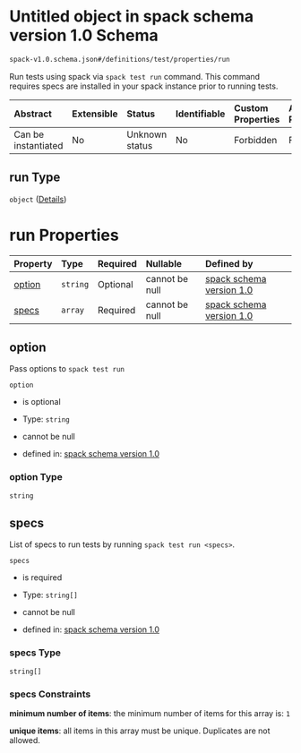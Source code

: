 # Untitled object in spack schema version 1.0 Schema

```txt
spack-v1.0.schema.json#/definitions/test/properties/run
```

Run tests using spack via `spack test run` command. This command requires specs are installed in your spack instance prior to running tests.

| Abstract            | Extensible | Status         | Identifiable | Custom Properties | Additional Properties | Access Restrictions | Defined In                                                                      |
| :------------------ | :--------- | :------------- | :----------- | :---------------- | :-------------------- | :------------------ | :------------------------------------------------------------------------------ |
| Can be instantiated | No         | Unknown status | No           | Forbidden         | Forbidden             | none                | [spack-v1.0.schema.json*](../out/spack-v1.0.schema.json "open original schema") |

## run Type

`object` ([Details](spack-v1-definitions-test-properties-run.md))

# run Properties

| Property          | Type     | Required | Nullable       | Defined by                                                                                                                                                            |
| :---------------- | :------- | :------- | :------------- | :-------------------------------------------------------------------------------------------------------------------------------------------------------------------- |
| [option](#option) | `string` | Optional | cannot be null | [spack schema version 1.0](spack-v1-definitions-test-properties-run-properties-option.md "spack-v1.0.schema.json#/definitions/test/properties/run/properties/option") |
| [specs](#specs)   | `array`  | Required | cannot be null | [spack schema version 1.0](definitions-definitions-list_of_strings.md "spack-v1.0.schema.json#/definitions/test/properties/run/properties/specs")                     |

## option

Pass options to `spack test run`

`option`

*   is optional

*   Type: `string`

*   cannot be null

*   defined in: [spack schema version 1.0](spack-v1-definitions-test-properties-run-properties-option.md "spack-v1.0.schema.json#/definitions/test/properties/run/properties/option")

### option Type

`string`

## specs

List of specs to run tests by running `spack test run <specs>`.

`specs`

*   is required

*   Type: `string[]`

*   cannot be null

*   defined in: [spack schema version 1.0](definitions-definitions-list_of_strings.md "spack-v1.0.schema.json#/definitions/test/properties/run/properties/specs")

### specs Type

`string[]`

### specs Constraints

**minimum number of items**: the minimum number of items for this array is: `1`

**unique items**: all items in this array must be unique. Duplicates are not allowed.
